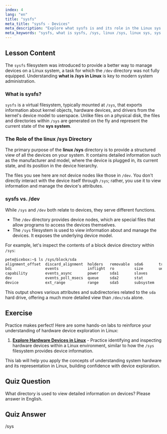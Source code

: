 ```yaml
---
index: 4
lang: "en"
title: "sysfs"
meta_title: "sysfs - Devices"
meta_description: "Explore what sysfs is and its role in the Linux sys system. This guide explains the linux /sys directory, a virtual filesystem for device information, and contrasts it with /dev."
meta_keywords: "sysfs, what is sysfs, /sys, linux /sys, linux sys, sys system, virtual filesystem, linux devices, /dev"
---
```


## Lesson Content

The `sysfs` filesystem was introduced to provide a better way to manage devices on a Linux system, a task for which the `/dev` directory was not fully equipped. Understanding **what is /sys in Linux** is key to modern system administration.

### What is sysfs?

`sysfs` is a virtual filesystem, typically mounted at `/sys`, that exports information about kernel objects, hardware devices, and drivers from the kernel's device model to userspace. Unlike files on a physical disk, the files and directories within `/sys` are generated on the fly and represent the current state of the **sys system**.

### The Role of the linux /sys Directory

The primary purpose of the **linux /sys** directory is to provide a structured view of all the devices on your system. It contains detailed information such as the manufacturer and model, where the device is plugged in, its current state, and its position in the device hierarchy.

The files you see here are not device nodes like those in `/dev`. You don't directly interact with the device itself through `/sys`; rather, you use it to view information and manage the device's attributes.

### sysfs vs. /dev

While `/sys` and `/dev` both relate to devices, they serve different functions.

- The `/dev` directory provides device nodes, which are special files that allow programs to access the devices themselves.
- The `/sys` filesystem is used to view information about and manage the devices. It exposes the underlying device model.

For example, let's inspect the contents of a block device directory within `/sys`:

```bash
pete@icebox:~$ ls /sys/block/sda
alignment_offset  discard_alignment  holders   removable  sda6       trace
bdi               events             inflight  ro         size       uevent
capability        events_async       power     sda1       slaves
dev               events_poll_msecs  queue     sda2       stat
device            ext_range          range     sda5       subsystem
```

This output shows various attributes and subdirectories related to the `sda` hard drive, offering a much more detailed view than `/dev/sda` alone.

## Exercise

Practice makes perfect! Here are some hands-on labs to reinforce your understanding of hardware device exploration in Linux:

1. **[Explore Hardware Devices in Linux](https://labex.io/labs/comptia-explore-hardware-devices-in-linux-590861)** - Practice identifying and inspecting hardware devices within a Linux environment, similar to how the `/sys` filesystem provides device information.

This lab will help you apply the concepts of understanding system hardware and its representation in Linux, building confidence with device exploration.

## Quiz Question

What directory is used to view detailed information on devices? Please answer in English.

## Quiz Answer

/sys
